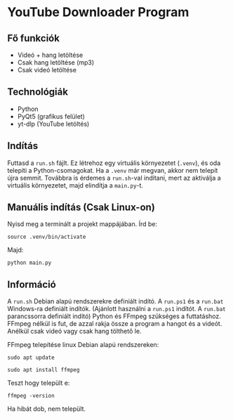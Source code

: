 # YouTube Downloader Program

## Fő funkciók

* Videó + hang letöltése
* Csak hang letöltése (mp3)
* Csak videó letöltése

## Technológiák

* Python
* PyQt5 (grafikus felület)
* yt-dlp (YouTube letöltés)

## Indítás

Futtasd a `run.sh` fájlt. Ez létrehoz egy virtuális környezetet (`.venv`), és oda telepíti a Python-csomagokat.
Ha a `.venv` már megvan, akkor nem telepít újra semmit.
Továbbra is érdemes a `run.sh`-val indítani, mert az aktiválja a virtuális környezetet, majd elindítja a `main.py`-t.

## Manuális indítás (Csak Linux-on)

Nyisd meg a terminált a projekt mappájában.
Írd be:

```
source .venv/bin/activate
```

Majd:

```
python main.py
```

## Információ

A `run.sh` Debian alapú rendszerekre definiált indító. A `run.ps1` és a `run.bat` Windows-ra definiált indítók.
(Ajánlott használni a `run.ps1` indítót. A `run.bat` parancssorra definiált indító) Python és FFmpeg szükséges
a futtatáshoz. FFmpeg nélkül is fut, de azzal rakja össze a program a hangot és a videót. Anélkül csak videó vagy csak hang tölthető le.

FFmpeg telepítése linux Debian alapú rendszereken:

```
sudo apt update
```

```
sudo apt install ffmpeg
```

Teszt hogy települt e:

```
ffmpeg -version
```

Ha hibát dob, nem települt.
